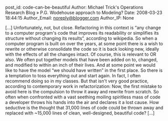 post_id: code-can-be-beautiful
Author: Michael Trick's Operations Research Blog » P.G. Wodehouse approach to Modeling?
Date: 2008-03-23 18:44:15
Author_Email: noreply@blogger.com
Author_IP: None

[...] Unfortunately, not, but close. Refactoring in this context is “any change to a computer program's code that improves its readability or simplifies its structure without changing its results”, according to wikipedia. So when a computer program is built on over the years, at some point there is a wish to rewrite or otherwise consolidate the code so it is back looking new, ideally with the effects of all the changes intact. Of course, this is relevant to OR also. We often put together models that have been added on to, changed, and modified to within an inch of their lives. And at some point we would like to have the model “we should have written” in the first place. So there is a temptation to toss everything out and start again. In fact, I often recommend doing so in my classes. But that isn't very good practice, according to contemporary work in refactorization: Now, the first mistake to avoid here is the compulsion to throw it away and rewrite from scratch. So often when confronted with a vast seething moiling spiritless mass of code a developer throws his hands into the air and declares it a lost cause. How seductive is the thought that 31,000 lines of code could be thrown away and replaced with ~15,000 lines of clean, well-designed, beautiful code? [...]
